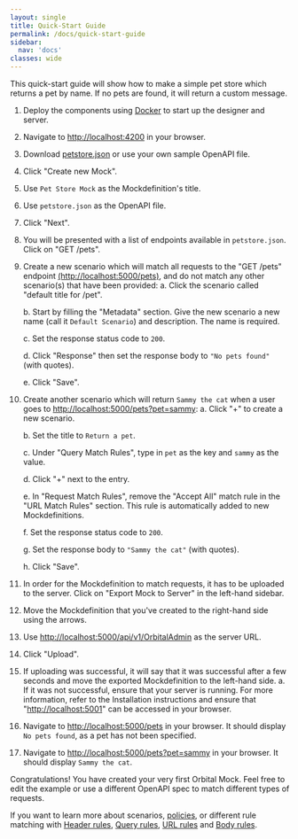```yaml
---
layout: single
title: Quick-Start Guide
permalink: /docs/quick-start-guide
sidebar:
  nav: 'docs'
classes: wide
---
```


This quick-start guide will show how to make a simple pet store which returns a pet by name. If no pets are found, it will return a custom message.

1. Deploy the components using [Docker](/docs/installation) to start up the designer and server.
2. Navigate to [http://localhost:4200](http://localhost:4200) in your browser.
3. Download [petstore.json](https://raw.githubusercontent.com/OAI/OpenAPI-Specification/master/examples/v2.0/json/petstore.json) or use your own sample OpenAPI file.
4. Click "Create new Mock".
5. Use `Pet Store Mock` as the Mockdefinition&#39;s title.
6. Use `petstore.json` as the OpenAPI file.
7. Click "Next".
8. You will be presented with a list of endpoints available in `petstore.json`. Click on "GET /pets".
9. Create a new scenario which will match all requests to the "GET /pets" endpoint [(http://localhost:5000/pets)](http://localhost:5000/pets), and do not match any other scenario(s) that have been provided:
   a. Click the scenario called "default title for /pet".

   b. Start by filling the "Metadata" section. Give the new scenario a new name (call it `Default Scenario`) and description. The name is required.

   c. Set the response status code to `200`.

   d. Click "Response" then set the response body to `"No pets found"` (with quotes).

   e. Click "Save".

10. Create another scenario which will return `Sammy the cat` when a user goes to [http://localhost:5000/pets?pet=sammy](http://localhost:5000/pets?pet=sammy):
    a. Click "+" to create a new scenario.

    b. Set the title to `Return a pet`.

    c. Under "Query Match Rules", type in `pet` as the key and `sammy` as the value.

    d. Click "+" next to the entry.

    e. In "Request Match Rules", remove the "Accept All" match rule in the "URL Match Rules" section. This rule is automatically added to new Mockdefinitions.

    f. Set the response status code to `200`.

    g. Set the response body to `"Sammy the cat"` (with quotes).

    h. Click "Save".

11. In order for the Mockdefinition to match requests, it has to be uploaded to the server. Click on "Export Mock to Server" in the left-hand sidebar.
12. Move the Mockdefinition that you&#39;ve created to the right-hand side using the arrows.
13. Use [http://localhost:5000/api/v1/OrbitalAdmin](http://localhost:5000/api/v1/OrbitalAdmin) as the server URL.
14. Click "Upload".
15. If uploading was successful, it will say that it was successful after a few seconds and move the exported Mockdefinition to the left-hand side.
    a. If it was not successful, ensure that your server is running. For more information, refer to the Installation instructions and ensure that "[http://localhost:5001](http://localhost:5001)" can be accessed in your browser.
16. Navigate to [http://localhost:5000/pets](http://localhost:5000/pets) in your browser. It should display `No pets found`, as a pet has not been specified.
17. Navigate to [http://localhost:5000/pets?pet=sammy](http://localhost:5000/pets?pet=sammy) in your browser. It should display `Sammy the cat`.

Congratulations! You have created your very first Orbital Mock. Feel free to edit the example or use a different OpenAPI spec to match different types of requests.

If you want to learn more about scenarios, [policies](/docs/policies), or different rule matching with [Header rules](./headersrules), [Query rules](./queryrules), [URL rules](./urlrules) and [Body rules](./bodyrules).

